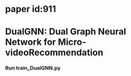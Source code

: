 # paper id:911

# DualGNN: Dual Graph Neural Network for Micro-videoRecommendation

### Run train_DualGNN.py
